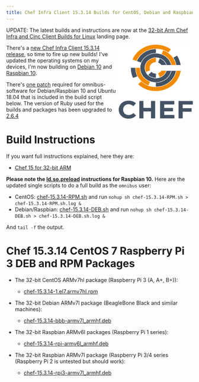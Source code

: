 ```yaml
---
title: Chef Infra Client 15.3.14 Builds for CentOS, Debian and Raspbian on 32-bit ARM
---
```


UPDATE: The latest builds and instructions are now at the [32-bit Arm Chef Infra and Cinc Client Builds for Linux](/arm/) landing page.

<a href="https://github.com/chef/chef"><img src="/assets/chef-logo.png" alt="Chef" width="200" height="200" align="right" /></a>

There's a [new Chef Infra Client 15.3.14 release](https://discourse.chef.io/t/chef-infra-client-15-3-14-released/15909), so time to fire up new builds! I've updated the operating systems on my devices, I'm now building on [Debian 10](/2019/09/14/installing-debian-10-0-on-a-beaglebone-black) and [Raspbian 10](/2019/09/14/installing-raspbian-10-0-on-a-raspberry-pi).

There's [one patch](https://github.com/chef/omnibus-software/pull/1094) required for omnibus-software for Debian/Raspbian 10 and Ubuntu 18.04 that is included in the build script below. The version of Ruby used for the builds and packages has been upgraded to [2.6.4](https://www.ruby-lang.org/en/news/2019/08/28/ruby-2-6-4-released/)

# Build Instructions

If you want full instructions explained, here they are:

- [Chef 15 for 32-bit ARM](/2019/05/18/chef-15-on-arm)

**Please note the [ld.so.preload](/2019/09/14/installing-raspbian-10-0-on-a-raspberry-pi) instructions for Raspbian 10.** Here are the updated single scripts to do a full build as the `omnibus` user:

- CentOS: [chef-15.3.14-RPM.sh](/assets/chef-15.3.14-RPM.sh) and run  `nohup sh chef-15.3.14-RPM.sh > chef-15.3.14-RPM.sh.log &`
- Debian/Raspbian: [chef-15.3.14-DEB.sh](/assets/chef-15.3.14-DEB.sh) and run `nohup sh chef-15.3.14-DEB.sh > chef-15.3.14-DEB.sh.log &`

And `tail -f` the output.

# Chef 15.3.14 CentOS 7 Raspberry Pi 3 DEB and RPM Packages

- The 32-bit CentOS ARMv7hl package (Raspberry Pi 3 (A, A+, B+)):
  - [chef-15.3.14-1.el7.armv7hl.rpm](https://www.dropbox.com/s/cpi41gl7gvgeuby/chef-15.3.14-1.el7.armv7hl.rpm?raw=1)

- The 32-bit Debian ARMv7l package (BeagleBone Black and similar machines):
  - [chef-15.3.14-bbb-armv7l_armhf.deb](https://www.dropbox.com/s/vx1i1xieq3l7q2w/chef-15.3.14-bbb-armv7l_armhf.deb?raw=1)

- The 32-bit Raspbian ARMv6l packages (Raspberry Pi 1 series):
  - [chef-15.3.14-rpi-armv6l_armhf.deb](https://www.dropbox.com/s/h5g3irg5m58z9hi/chef-15.3.14-rpi-armv6l_armhf.deb?raw=1)

- The 32-bit Raspbian ARMv7l package (Raspberry Pi 3/4 series (Raspberry Pi 2 is untested but should work):
  - [chef-15.3.14-rpi3-armv7l_armhf.deb](https://www.dropbox.com/s/yz2s3ij95jteqwg/chef-15.3.14-rpi3-armv7l_armhf.deb?raw=1)
